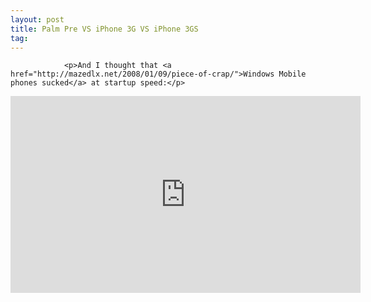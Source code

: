 ```yaml
---
layout: post
title: Palm Pre VS iPhone 3G VS iPhone 3GS
tag: 
---
```



                <p>And I thought that <a href="http://mazedlx.net/2008/01/09/piece-of-crap/">Windows Mobile phones sucked</a> at startup speed:</p>
<iframe width="560" height="315" src="https://www.youtube.com/embed/rGof1tPqIBE" frameborder="0" allowfullscreen></iframe>
            

